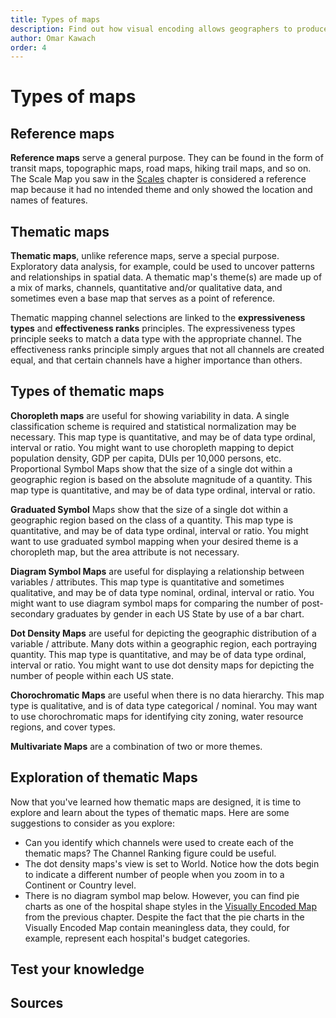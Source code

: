 ```yaml
---
title: Types of maps
description: Find out how visual encoding allows geographers to produce thematic maps.
author: Omar Kawach
order: 4
---
```


# Types of maps

## Reference maps

**Reference maps** serve a general purpose. They can be found in the form of transit maps, topographic maps, road maps, hiking trail maps, and so on. The Scale Map you saw in the [Scales](/lessons/scale) chapter is considered a reference map because it had no intended theme and only showed the location and names of features.

<!-- EmptyMap -->

## Thematic maps

**Thematic maps**, unlike reference maps, serve a special purpose. Exploratory data analysis, for example, could be used to uncover patterns and relationships in spatial data. A thematic map's theme(s) are made up of a mix of marks, channels, quantitative and/or qualitative data, and sometimes even a base map that serves as a point of reference.

Thematic mapping channel selections are linked to the **expressiveness types** and **effectiveness ranks** principles. The expressiveness types principle seeks to match a data type with the appropriate channel. The effectiveness ranks principle simply argues that not all channels are created equal, and that certain channels have a higher importance than others.

<ContentFigure
  :imgSrc="'/assets/images/datatype.png'"
  :description="'Channel Ranking'"
  :anchorHref="'https://creativecommons.org/licenses/by-nc-sa/4.0/'"
  :anchorText="'Credit: PennState licensed under CC BY-ND 2.0'"
/>

## Types of thematic maps

**Choropleth maps** are useful for showing variability in data. A single classification scheme is required and statistical normalization may be necessary. This map type is quantitative, and may be of data type ordinal, interval or ratio. You might want to use choropleth mapping to depict population density, GDP per capita, DUIs per 10,000 persons, etc.
Proportional Symbol Maps show that the size of a single dot within a geographic region is based on the absolute magnitude of a quantity. This map type is quantitative, and may be of data type ordinal, interval or ratio.

**Graduated Symbol** Maps show that the size of a single dot within a geographic region based on the class of a quantity. This map type is quantitative, and may be of data type ordinal, interval or ratio. You might want to use graduated symbol mapping when your desired theme is a choropleth map, but the area attribute is not necessary.

**Diagram Symbol Maps** are useful for displaying a relationship between variables / attributes. This map type is quantitative and sometimes qualitative, and may be of data type nominal, ordinal, interval or ratio. You might want to use diagram symbol maps for comparing the number of post-secondary graduates by gender in each US State by use of a bar chart.

**Dot Density Maps** are useful for depicting the geographic distribution of a variable / attribute. Many dots within a geographic region, each portraying quantity. This map type is quantitative, and may be of data type ordinal, interval or ratio. You might want to use dot density maps for depicting the number of people within each US state.

**Chorochromatic Maps** are useful when there is no data hierarchy. This map type is qualitative, and is of data type categorical / nominal. You may want to use chorochromatic maps for identifying city zoning, water resource regions, and cover types.

**Multivariate Maps** are a combination of two or more themes.

## Exploration of thematic Maps

Now that you've learned how thematic maps are designed, it is time to explore and learn about the types of thematic maps. Here are some suggestions to consider as you explore:

- Can you identify which channels were used to create each of the thematic maps? The Channel Ranking figure could be useful.
- The dot density maps's view is set to World. Notice how the dots begin to indicate a different number of people when you zoom in to a Continent or Country level.
- There is no diagram symbol map below. However, you can find pie charts as one of the hospital shape styles in the [Visually Encoded Map](/visual) from the previous chapter. Despite the fact that the pie charts in the Visually Encoded Map contain meaningless data, they could, for example, represent each hospital's budget categories.

<!-- <DashCarousel style={{width: "100%"}}>
  <DashCarouselItem visible>
    <ArcgisCalciteMap itemId="6748f56e0bb24ec5bbc6494687a3cca0" title="Chorochromatic map" zoom={4} mapId="chorochromatic" />
  </DashCarouselItem>

  <DashCarouselItem>
    <ArcgisCalciteMap itemId="b247e64a3d6a45ffaa63bbba12726db3" title="Dot density map" zoom={2} mapId="dot"/>
  </DashCarouselItem>

  <DashCarouselItem>
    <ArcgisCalciteMap itemId="11e173a4e2f040ae80d39e44ee29467a" title="Choropleth and symbol map" zoom={7.5} mapId="choropleth"/>
  </DashCarouselItem>
</DashCarousel> -->

## Test your knowledge

<Quiz
    :quiz-data="{
        questions: [
            {
            question: 'Based on the chorochromatic map, how many health authorities are there in British Columbia?',
            options: [
                {
                answer: '4',
                key: 1
                },
                {
                answer: '6',
                key: 2
                },
                {
                answer: '5',
                key: 3
                }
            ],
            correctAnswer: 3
            },
            {
            question: 'Which channel is the chorochromatic map using?',
            options: [
                {
                answer: 'Identity - Color hue',
                key: 1
                },
                {
                answer: 'Magnitude - Color luminance',
                key: 2
                },
                {
                answer: 'Magnitude - Color saturation',
                key: 3
                }
            ],
            correctAnswer: 1
            },
            {
            question: 'What is the meaning of the darkest colour in the choropleth map scale?',
            options: [
                {
                answer: 'The darkest colour represents the lowest population density in the city of Ottawa',
                key: 1
                },
                {
                answer: 'The darkest colour represents the highest population density in Ottawa',
                key: 2
                }
            ],
            correctAnswer: 2
            },
            {
            question: 'At the Country level, how many people does a dot represent in the dot density map?',
            options: [
                {
                answer: '1 dot = 70,000 people',
                key: 1
                },
                {
                answer: '1 dot = 17,500 people',
                key: 2
                },
                {
                answer: '1 dot = 35,000 people',
                key: 3
                },
                {
                answer: '1 dot = 8,750 people',
                key: 4
                }
            ],
            correctAnswer: 2
            }
        ]
    }"
/>

## Sources

<!-- TODO: One of the links are broken -->

<Sources
    :sources="[
        {
            title: 'Visualization Analysis and Design',
            author: 'Tamara Munzner',
            url: 'https://www.cs.ubc.ca/~tmm/vadbook/',
        },
        {
            title: 'Visual Representation from Semiology of Graphics by J. Bertin',
            author: 'Sheelagh Carpendale',
            url: 'https://innovis.cpsc.ucalgary.ca/innovis/uploads/Courses/InformationVisualizationDetails/09Bertin.pdf',
        },
        {
            title: 'Geometric Primitive',
            author: 'Wikipedia',
            url: 'https://en.wikipedia.org/wiki/Geometric_primitive',
        },
        {
            title: 'Visual Variables',
            author: 'infovis-wiki',
            url: 'https://infovis-wiki.net/wiki/Visual_Variables',
        },
        {
            title: 'Thematic Map',
            author: 'Statistics Canada',
            url: 'https://www150.statcan.gc.ca/n1/pub/92-195-x/2011001/other-autre/theme/def-eng.htm#archived',
        },
        {
            title: 'Dot Distribution vs Graduated Symbols vs Proportional Symbol Maps',
            author: 'GISGeography',
            url: 'https://gisgeography.com/dot-distribution-graduated-symbols-proportional-symbol-maps/#:~:text=While%20proportional%20symbol%20maps%20scale,population%20into%204%20separate%20classes.',
        },
    ]"
/>
